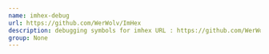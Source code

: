 ```yaml
---
name: imhex-debug
url: https://github.com/WerWolv/ImHex
description: debugging symbols for imhex URL : https://github.com/WerWolv/ImHex Groups : None
group: None
---
```

